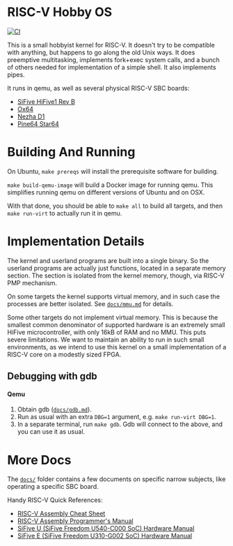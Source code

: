 # RISC-V Hobby OS

[![CI][ci-badge]](https://github.com/rtfb/riscv-hobby-os/actions/workflows/maketest.yml)

This is a small hobbyist kernel for RISC-V. It doesn't try to be compatible with
anything, but happens to go along the old Unix ways. It does preemptive
multitasking, implements fork+exec system calls, and a bunch of others needed
for implementation of a simple shell. It also implements pipes.

It runs in qemu, as well as several physical RISC-V SBC boards:
* [SiFive HiFive1 Rev B][hifive-url]
* [Ox64][ox64-url]
* [Nezha D1][d1-url]
* [Pine64 Star64][star64-url]

Building And Running
====================

On Ubuntu, `make prereqs` will install the prerequisite software for building.

`make build-qemu-image` will build a Docker image for running qemu. This
simplifies running qemu on different versions of Ubuntu and on OSX.

With that done, you should be able to `make all` to build all targets, and then
`make run-virt` to actually run it in qemu.

Implementation Details
======================

The kernel and userland programs are built into a single binary. So the userland
programs are actually just functions, located in a separate memory section. The
section is isolated from the kernel memory, though, via RISC-V PMP mechanism.

On some targets the kernel supports virtual memory, and in such case the
processes are better isolated. See [`docs/mmu.md`][docs-mmu] for details.

Some other targets do not implement virtual memory. This is because the smallest
common denominator of supported hardware is an extremely small HiFive
microcontroller, with only 16kB of RAM and no MMU. This puts severe limitations.
We want to maintain an ability to run in such small environments, as we intend
to use this kernel on a small implementation of a RISC-V core on a modestly
sized FPGA.

Debugging with gdb
------------------

#### Qemu

1. Obtain gdb ([`docs/gdb.md`][docs-gdb]).
2. Run as usual with an extra `DBG=1` argument, e.g. `make run-virt DBG=1`.
3. In a separate terminal, run `make gdb`. Gdb will connect to the above, and
   you can use it as usual.

More Docs
=========

The [`docs/`][docs-folder] folder contains a few documents on specific narrow
subjects, like operating a specific SBC board.

Handy RISC-V Quick References:
* [RISC-V Assembly Cheat Sheet][riscv-asm-sheet]
* [RISC-V Assembly Programmer's Manual][riscv-asm-man]
* [SiFive U (SiFive Freedom U540-C000 SoC) Hardware Manual][sifive-u]
* [SiFive E (SiFive Freedom U310-G002 SoC) Hardware Manual][sifive-e]

[ci-badge]: https://github.com/rtfb/riscv-hobby-os/actions/workflows/maketest.yml/badge.svg
[riscv-asm-sheet]: https://github.com/jameslzhu/riscv-card/blob/master/riscv-card.pdf
[riscv-asm-man]: https://github.com/riscv/riscv-asm-manual/blob/master/riscv-asm.md
[sifive-u]: https://static.dev.sifive.com/FU540-C000-v1.0.pdf
[sifive-e]: https://sifive.cdn.prismic.io/sifive%2F59a1f74e-d918-41c5-b837-3fe01ba7eaa1_fe310-g002-manual-v19p05.pdf

[d1-url]: https://d1.docs.aw-ol.com/en/d1_dev/
[hifive-url]: https://www.sifive.com/boards/hifive1-rev-b
[ox64-url]: https://wiki.pine64.org/wiki/Ox64
[star64-url]: https://wiki.pine64.org/wiki/STAR64

[docs-folder]: https://github.com/rtfb/riscv-hobby-os/tree/master/docs
[docs-gdb]: https://github.com/rtfb/riscv-hobby-os/tree/master/docs/gdb.md
[docs-mmu]: https://github.com/rtfb/riscv-hobby-os/tree/master/docs/mmu.md
